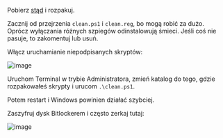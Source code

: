 Pobierz [stąd](https://github.com/GrzegorzKozub/clean/archive/refs/heads/master.zip) i rozpakuj.

Zacznij od przejrzenia `clean.ps1` i `clean.reg`, bo mogą robić za dużo. Oprócz wyłączania różnych szpiegów odinstalowują śmieci. Jeśli coś nie pasuje, to zakomentuj lub usuń.

Włącz uruchamianie niepodpisanych skryptów:

![image](https://github.com/user-attachments/assets/76cc319f-60cc-4508-8cd6-108d88ddd21e)

Uruchom Terminal w trybie Administratora, zmień katalog do tego, gdzie rozpakowałeś skrypty i urucom `.\clean.ps1`.



Potem restart i Windows powinien działać szybciej.

Zaszyfruj dysk Bitlockerem i często zerkaj tutaj:

![image](https://github.com/user-attachments/assets/eb2c5ec3-33d2-48e4-9881-f14771189264)
